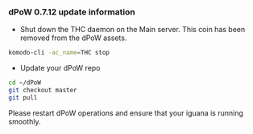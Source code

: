 ### dPoW 0.7.12 update information

- Shut down the THC daemon on the Main server. This coin has been removed from the dPoW assets.

```bash
komodo-cli -ac_name=THC stop
```

- Update your dPoW repo

```bash
cd ~/dPoW
git checkout master
git pull
```

Please restart dPoW operations and ensure that your iguana is running smoothly.

